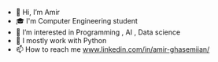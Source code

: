 - 👋 Hi, I’m Amir
- 🎓 I'm Computer Engineering student
- 👀 I’m interested in Programming , AI , Data science
- 🌱 I mostly work with Python
- 📫 How to reach me www.linkedin.com/in/amir-ghasemiian/

